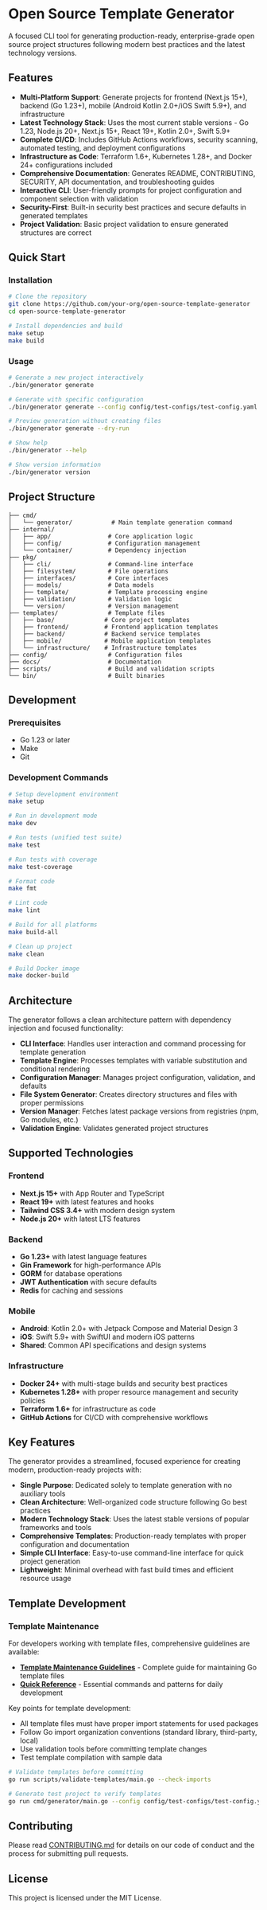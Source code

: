 # Open Source Template Generator

A focused CLI tool for generating production-ready, enterprise-grade open source project structures following modern best practices and the latest technology versions.

## Features

- **Multi-Platform Support**: Generate projects for frontend (Next.js 15+), backend (Go 1.23+), mobile (Android Kotlin 2.0+/iOS Swift 5.9+), and infrastructure
- **Latest Technology Stack**: Uses the most current stable versions - Go 1.23, Node.js 20+, Next.js 15+, React 19+, Kotlin 2.0+, Swift 5.9+
- **Complete CI/CD**: Includes GitHub Actions workflows, security scanning, automated testing, and deployment configurations
- **Infrastructure as Code**: Terraform 1.6+, Kubernetes 1.28+, and Docker 24+ configurations included
- **Comprehensive Documentation**: Generates README, CONTRIBUTING, SECURITY, API documentation, and troubleshooting guides
- **Interactive CLI**: User-friendly prompts for project configuration and component selection with validation
- **Security-First**: Built-in security best practices and secure defaults in generated templates
- **Project Validation**: Basic project validation to ensure generated structures are correct

## Quick Start

### Installation

```bash
# Clone the repository
git clone https://github.com/your-org/open-source-template-generator
cd open-source-template-generator

# Install dependencies and build
make setup
make build
```

### Usage

```bash
# Generate a new project interactively
./bin/generator generate

# Generate with specific configuration
./bin/generator generate --config config/test-configs/test-config.yaml --output my-project

# Preview generation without creating files
./bin/generator generate --dry-run

# Show help
./bin/generator --help

# Show version information
./bin/generator version
```

## Project Structure

```
├── cmd/
│   └── generator/           # Main template generation command
├── internal/
│   ├── app/                # Core application logic
│   ├── config/             # Configuration management
│   └── container/          # Dependency injection
├── pkg/
│   ├── cli/                # Command-line interface
│   ├── filesystem/         # File operations
│   ├── interfaces/         # Core interfaces
│   ├── models/             # Data models
│   ├── template/           # Template processing engine
│   ├── validation/         # Validation logic
│   └── version/            # Version management
├── templates/              # Template files
│   ├── base/              # Core project templates
│   ├── frontend/          # Frontend application templates
│   ├── backend/           # Backend service templates
│   ├── mobile/            # Mobile application templates
│   └── infrastructure/    # Infrastructure templates
├── config/                 # Configuration files
├── docs/                   # Documentation
├── scripts/                # Build and validation scripts
└── bin/                    # Built binaries
```

## Development

### Prerequisites

- Go 1.23 or later
- Make
- Git

### Development Commands

```bash
# Setup development environment
make setup

# Run in development mode
make dev

# Run tests (unified test suite)
make test

# Run tests with coverage
make test-coverage

# Format code
make fmt

# Lint code
make lint

# Build for all platforms
make build-all

# Clean up project
make clean

# Build Docker image
make docker-build
```

## Architecture

The generator follows a clean architecture pattern with dependency injection and focused functionality:

- **CLI Interface**: Handles user interaction and command processing for template generation
- **Template Engine**: Processes templates with variable substitution and conditional rendering
- **Configuration Manager**: Manages project configuration, validation, and defaults
- **File System Generator**: Creates directory structures and files with proper permissions
- **Version Manager**: Fetches latest package versions from registries (npm, Go modules, etc.)
- **Validation Engine**: Validates generated project structures

## Supported Technologies

### Frontend

- **Next.js 15+** with App Router and TypeScript
- **React 19+** with latest features and hooks
- **Tailwind CSS 3.4+** with modern design system
- **Node.js 20+** with latest LTS features

### Backend

- **Go 1.23+** with latest language features
- **Gin Framework** for high-performance APIs
- **GORM** for database operations
- **JWT Authentication** with secure defaults
- **Redis** for caching and sessions

### Mobile

- **Android**: Kotlin 2.0+ with Jetpack Compose and Material Design 3
- **iOS**: Swift 5.9+ with SwiftUI and modern iOS patterns
- **Shared**: Common API specifications and design systems

### Infrastructure

- **Docker 24+** with multi-stage builds and security best practices
- **Kubernetes 1.28+** with proper resource management and security policies
- **Terraform 1.6+** for infrastructure as code
- **GitHub Actions** for CI/CD with comprehensive workflows

## Key Features

The generator provides a streamlined, focused experience for creating modern, production-ready projects with:

- **Single Purpose**: Dedicated solely to template generation with no auxiliary tools
- **Clean Architecture**: Well-organized code structure following Go best practices
- **Modern Technology Stack**: Uses the latest stable versions of popular frameworks and tools
- **Comprehensive Templates**: Production-ready templates with proper configuration and documentation
- **Simple CLI Interface**: Easy-to-use command-line interface for quick project generation
- **Lightweight**: Minimal overhead with fast build times and efficient resource usage

## Template Development

### Template Maintenance

For developers working with template files, comprehensive guidelines are available:

- **[Template Maintenance Guidelines](docs/TEMPLATE_MAINTENANCE.md)** - Complete guide for maintaining Go template files
- **[Quick Reference](docs/TEMPLATE_QUICK_REFERENCE.md)** - Essential commands and patterns for daily development

Key points for template development:

- All template files must have proper import statements for used packages
- Follow Go import organization conventions (standard library, third-party, local)
- Use validation tools before committing template changes
- Test template compilation with sample data

```bash
# Validate templates before committing
go run scripts/validate-templates/main.go --check-imports

# Generate test project to verify templates
go run cmd/generator/main.go --config config/test-configs/test-config.yaml --output test-validation
```

## Contributing

Please read [CONTRIBUTING.md](CONTRIBUTING.md) for details on our code of conduct and the process for submitting pull requests.

## License

This project is licensed under the MIT License.
